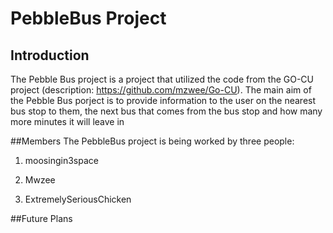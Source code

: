 # PebbleBus Project
## Introduction

The Pebble Bus project is a project that utilized the code from the GO-CU project (description: https://github.com/mzwee/Go-CU).
The main aim of the Pebble Bus porject is to provide information to the user on the nearest bus stop to them, the next bus that comes from the
bus stop and how many more minutes it will leave in

##Members
The PebbleBus project is being worked by three people:
1. moosingin3space

2. Mwzee

3. ExtremelySeriousChicken

##Future Plans



